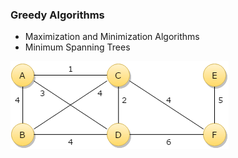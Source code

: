 ### Greedy Algorithms
* Maximization and Minimization Algorithms
* Minimum Spanning Trees

![](../../art/greedy-algorithms.png?raw=true)
